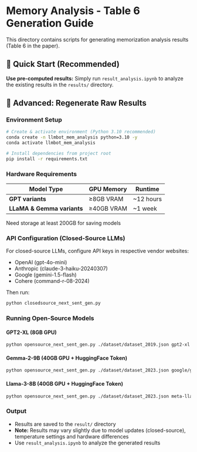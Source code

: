 # Memory Analysis - Table 6 Generation Guide

This directory contains scripts for generating memorization analysis results (Table 6 in the paper). 

## 🚀 Quick Start (Recommended)
**Use pre-computed results:** Simply run `result_analysis.ipynb` to analyze the existing results in the `results/` directory.

## 🔧 Advanced: Regenerate Raw Results

### Environment Setup
```bash
# Create & activate environment (Python 3.10 recommended)
conda create -n llmbot_mem_analysis python=3.10 -y
conda activate llmbot_mem_analysis

# Install dependencies from project root
pip install -r requirements.txt
```

### Hardware Requirements

| Model Type | GPU Memory | Runtime |
|------------|------------|----------|
| **GPT variants** | ≥8GB VRAM | ~12 hours |
| **LLaMA & Gemma variants** | ≥40GB VRAM | ~1 week |

Need storage at least 200GB for saving models

### API Configuration (Closed-Source LLMs)
For closed-source LLMs, configure API keys in respective vendor websites:
- OpenAI (gpt-4o-mini)
- Anthropic (claude-3-haiku-20240307)
- Google (gemini-1.5-flash)
- Cohere (command-r-08-2024)

Then run:
```bash
python closedsource_next_sent_gen.py
```

### Running Open-Source Models

#### GPT2-XL (8GB GPU)
```bash
python opensource_next_sent_gen.py ./dataset/dataset_2019.json gpt2-xl ./result/result_gpt.json
```

#### Gemma-2-9B (40GB GPU + HuggingFace Token)
```bash
python opensource_next_sent_gen.py ./dataset/dataset_2023.json google/gemma-2-9b YOUR_HF_TOKEN ./result/result_gemma.json
```

#### Llama-3-8B (40GB GPU + HuggingFace Token)
```bash
python opensource_next_sent_gen.py ./dataset/dataset_2023.json meta-llama/Meta-Llama-3-8B YOUR_HF_TOKEN ./result/result_llama.json
```

### Output
- Results are saved to the `result/` directory
- **Note:** Results may vary slightly due to model updates (closed-source), temperature settings and hardware differences
- Use `result_analysis.ipynb` to analyze the generated results

